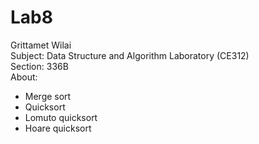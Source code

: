 # Lab8  
Grittamet Wilai  
Subject: Data Structure and Algorithm Laboratory (CE312)  
Section: 336B  
About:  
  - Merge sort  
  - Quicksort  
   - Lomuto quicksort  
   - Hoare quicksort  
